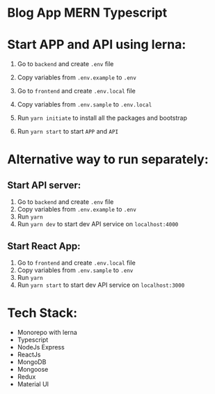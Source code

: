 # Blog App MERN Typescript

# Start APP and API using lerna:
1. Go to `backend` and create `.env` file
2. Copy variables from `.env.example` to `.env`

3. Go to `frontend` and create `.env.local` file
4. Copy variables from `.env.sample` to `.env.local`

5. Run `yarn initiate` to install all the packages and bootstrap
6. Run `yarn start` to start `APP` and `API`

# Alternative way to run separately: 

## Start API server:
1. Go to `backend` and create `.env` file
2. Copy variables from `.env.example` to `.env`
3. Run `yarn` 
4. Run `yarn dev` to start dev API service on `localhost:4000`



## Start React App:
1. Go to `frontend` and create `.env.local` file
2. Copy variables from `.env.sample` to `.env`
3. Run `yarn` 
4. Run `yarn start` to start dev API service on `localhost:3000`


# Tech Stack: 
- Monorepo with lerna
- Typescript
- NodeJs Express
- ReactJs
- MongoDB
- Mongoose
- Redux
- Material UI


